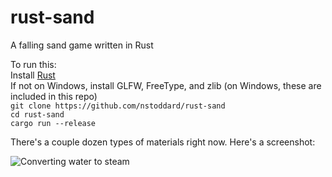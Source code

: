 # rust-sand
A falling sand game written in Rust

To run this:  
Install [Rust](https://www.rust-lang.org/)  
If not on Windows, install GLFW, FreeType, and zlib (on Windows, these are included in this repo)  
`git clone https://github.com/nstoddard/rust-sand`  
`cd rust-sand`  
`cargo run --release`  


There's a couple dozen types of materials right now. Here's a screenshot:

![Converting water to steam](https://i.imgur.com/RGGJ5g6.png)

